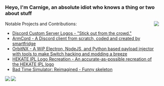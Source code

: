 ### Heyo, I'm Carnige, an absolute idiot who knows a thing or two about stuff




<a href="#">
<img align="right" src="https://user-images.githubusercontent.com/32397453/119230074-acd8cb00-bae8-11eb-870f-50462f2ec591.gif">
</a>

Notable Projects and Contributions:
- [Discord Custom Server Logos - "Stick out from the crowd."](https://github.com/DiscordCSL/DiscordCSL)
- [ArmCord - A Discord client from scratch, coded and created by smartfridge](https://github.com/smartfrigde/armcord)
- [OrbitNX - A WiP Electron, NodeJS, and Python based payload injector with tools to make Switch hacking and modding a breeze](https://github.com/OrbitNX/OrbitNX/)
- [HEKATE IPL Logo Recreation - An accurate-as-possible recreation of the HEKATE IPL logo](https://github.com/kckarnige/hekate-logo/)
- [Bad Time Simulator: Reimagined - Funny skeleton](https://kckarnige.is-a.dev/BadTimeRevamped/)

<a href="https://github.com/kckarnige?tab=repositories&type=source">
<img align="left" src="https://github-readme-stats.vercel.app/api/top-langs/?username=kckarnige&title_color=efefef&bg_color=1a1c1f&text_color=aaa&icon_color=4affab&border_color=1a1c1f&&border_radius=8px&locale=en&custom_title=Carnige%27s%20GitHub%20Stats%20:3">
</a>
<a href="https://discord.com/users/634168893644210186">
<img align="center" src="https://lanyard.cnrad.dev/api/634168893644210186?borderRadius=8px">
</a>
